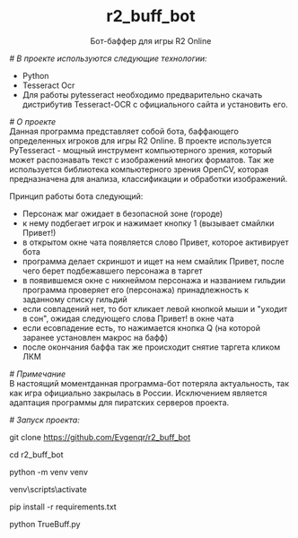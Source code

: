 

<br>
<h1 align="center"> r2_buff_bot </h1>
<p align="center"> Бот-баффер для игры R2 Online</p>

*# В проекте используются следующие технологии:*

- Python
- Tesseract Ocr
- Для работы pytesseract необходимо предварительно скачать дистрибутив Tesseract-OCR c официального сайта и установить его.

*# О проекте*<br>
Данная программа представляет собой бота, баффающего определенных игроков для игры R2 Online.
В проекте используется  PyTesseract - мощный инструмент компьютерного зрения, который может распознавать текст с изображений многих форматов. 
Так же используется библиотека компьютерного зрения OpenCV, которая предназначена для анализа, классификации и обработки изображений. 

Принцип работы бота следующий:
- Персонаж маг ожидает в безопасной зоне (городе)
- к нему подбегает игрок и нажимает кнопку 1 (вызывает смайлки Привет!)
- в открытом окне чата появляется слово Привет, которое активирует бота
- программа делает скриншот и ищет на нем смайлик Привет, после чего берет подбежавшего персонажа в таргет
- в появившемся окне с никнеймом персонажа и названием гильдии программа проверяет его (персонажа) принадлежность к заданному списку гильдий
- если совпадений нет, то бот кликает левой кнопкой мыши и "уходит в сон", ожидая следующего слова Привет! в окне чата
- если есовпадение есть, то нажимается кнопка Q (на которой заранее установлен макрос на бафф)
- после окончания баффа так же происходит снятие таргета кликом ЛКМ

*# Примечание*<br>
В настоящий моментданная программа-бот потеряла актуальность, так как игра официально закрылась в России.
Исключением является адаптация программы для пиратских серверов проекта.

*# Запуск проекта:*

git clone https://github.com/Evgenqr/r2_buff_bot

cd r2_buff_bot

python -m venv venv

venv\scripts\activate

pip install -r requirements.txt

python TrueBuff.py
